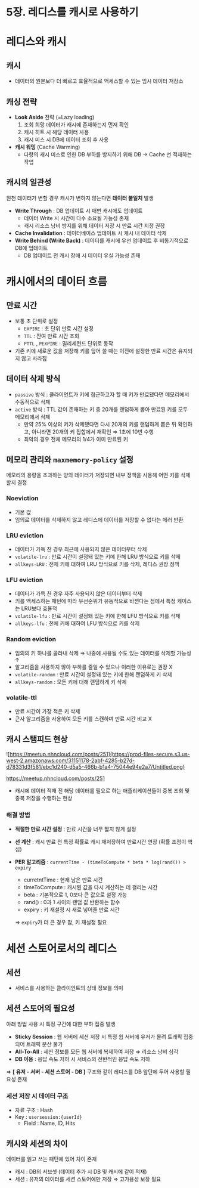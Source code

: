 # 5장. 레디스를 캐시로 사용하기

# 레디스와 캐시

## 캐시

- 데이터의 원본보다 더 빠르고 효율적으로 액세스할 수 있는 임시 데이터 저장소

## 캐싱 전략

- **Look Aside** 전략 (=Lazy loading)
    1. 조회 희망 데이터가 캐시에 존재하는지 먼저 확인
    2. 캐시 히트 시 해당 데이터 사용
    3. 캐시 미스 시 DB에 데이터 조회 후 사용
- **캐시 워밍** (Cache Warming)
    - 다량의 캐시 미스로 인한 DB 부하를 방지하기 위해 DB → Cache 선 적재하는 작업

## 캐시의 일관성

원천 데이터가 변할 경우 캐시가 변하지 않는다면 **데이터 불일치** 발생

- **Write Through** : DB 업데이트 시 매번 캐시에도 업데이트
    - 데이터 Write 시 시간이 다수 소요될 가능성 존재
    - 캐시 리소스 낭비 방지를 위해 데이터 저장 시 만료 시간 지정 권장
- **Cache Invalidation** : 데이터베이스 업데이트 시 캐시 내 데이터 삭제
- **Write Behind (Write Back)** : 데이터를 캐시에 우선 업데이트 후 비동기적으로 DB에 업데이트
    - DB 업데이트 전 캐시 장애 시 데이터 유실 가능성 존재

# 캐시에서의 데이터 흐름

## 만료 시간

- 보통 초 단위로 설정
    - `EXPIRE` : 초 단위 만료 시간 설정
    - `TTL` : 잔여 만료 시간 조회
    - `PTTL` , `PEXPIRE` : 밀리세컨드 단위로 동작
- 기존 키에 새로운 값을 저장해 키를 덮어 쓸 때는 이전에 설정한 만료 시간은 유지되지 않고 사라짐

## 데이터 삭제 방식

- `passive` 방식 : 클라이언트가 키에 접근하고자 할 때 키가 만료됐다면 메모리에서 수동적으로 삭제
- `active` 방식 : TTL 값이 존재하는 키 중 20개를 랜덤하게 뽑아 만료된 키를 모두 메모리에서 삭제
    - 만약 25% 이상의 키가 삭제됐다면 다시 20개의 키를 랜덤하게 뽑은 뒤 확인하고, 아니라면 20개의 키 집합에서 재확인 ⇒ 1초에 10번 수행
    - 최악의 경우 전체 메모리의 1/4가 이미 만료된 키

## 메모리 관리와 `maxmemory-policy` 설정

메모리의 용량을 초과하는 양의 데이터가 저장되면 내부 정책을 사용해 어떤 키를 삭제할지 결정

### Noeviction

- 기본 값
- 임의로 데이터를 삭제하지 않고 레디스에 데이터를 저장할 수 없다는 에러 반환

### LRU eviction

- 데이터가 가득 찬 경우 최근에 사용되지 않은 데이터부터 삭제
- `volatile-lru` : 만료 시간이 설정돼 있는 키에 한해 LRU 방식으로 키를 삭제
- `allkeys-LRU` : 전체 키에 대하여 LRU 방식으로 키를 삭제, 레디스 권장 정책

### LFU eviction

- 데이터가 가득 찬 경우 자주 사용되지 않은 데이터부터 삭제
- 키를 액세스하는 패턴에 따라 우선순위가 유동적으로 바뀐다는 점에서 특정 케이스는 LRU보다 효율적
- `volatile-lfu` : 만료 시간이 설정돼 있는 키에 한해 LFU 방식으로 키를 삭제
- `allkeys-lfu` : 전체 키에 대하여 LFU 방식으로 키를 삭제

### Random eviction

- 임의의 키 하나를 골라내 삭제 ⇒ 나중에 사용될 수도 있는 데이터를 삭제할 가능성 ↑
- 알고리즘을 사용하지 않아 부하를 줄일 수 있으나 이러한 이유로는 권장 X
- `volatile-random` : 만료 시간이 설정돼 있는 키에 한해 랜덤하게 키 삭제
- `allkeys-random` : 모든 키에 대해 랜덤하게 키 삭제

### volatile-ttl

- 만료 시간이 가장 적은 키 삭제
- 근사 알고리즘을 사용하여 모든 키를 스캔하며 만료 시간 비교 X

## 캐시 스탬피드 현상

![https://meetup.nhncloud.com/posts/251](https://prod-files-secure.s3.us-west-2.amazonaws.com/31151178-2abf-4285-b27d-d78331d3f581/ebc1d240-d5a5-466b-b1a4-75044e94e2a7/Untitled.png)

https://meetup.nhncloud.com/posts/251

- 캐시에 데이터 적재 전 해당 데이터를 필요로 하는 애플리케이션들이 중복 조회 및 중복 저장을 수행하는 현상

### 해결 방법

- **적절한 만료 시간 설정** : 만료 시간을 너무 짧지 않게 설정
- **선 계산** : 캐시 만료 전 특정 확률로 캐시 재저장하여 만료시간 연장 (확률 조정이 핵심)
- **PER 알고리즘** : `currentTime - (timeToCompute * beta * log(rand()) > expiry`
    - curretntTime : 현재 남은 만료 시간
    - timeToCompute : 캐시된 값을 다시 계산하는 데 걸리는 시간
    - beta : 기본적으로 1, 0보다 큰 값으로 설정 가능
    - rand() : 0과 1 사이의 랜덤 값 반환하는 함수
    - expiry : 키 재설정 시 새로 넣어줄 만료 시간
    
    ⇒ `expiry`가 더 큰 경우 참, 키 재설정 필요
    

# 세션 스토어로서의 레디스

## 세션

- 서비스를 사용하는 클라이언트의 상태 정보를 의미

## 세션 스토어의 필요성

아래 방법 사용 시 특정 구간에 대한 부하 집중 발생

- **Sticky Session** : 웹 서버에 세션 저장 시 특정 윕 서버에 유저가 몰려 트래픽 집중되어 트래픽 분산 불가
- **All-To-All** : 세션 정보를 모든 웹 서버에 복제하여 저장 ⇒ 리소스 낭비 심각
- **DB 이용** : 응답 속도 저하 시 서비스의 전반적인 응답 속도 저하

⇒ **[ 유저 - 서버 - 세션 스토어 - DB ]** 구조와 같이 레디스를 DB 앞단에 두어 사용할 필요성 존재

### 세션 저장 시 데이터 구조

- 자료 구조 : Hash
- Key : `usersession:{userId}`
    - Field : Name, ID, Hits

## 캐시와 세션의 차이

데이터를 읽고 쓰는 패턴에 있어 차이 존재

- 캐시 : DB의 서브셋 (데이터 추가 시 DB 및 캐시에 같이 적재)
- 세션 : 유저의 데이터를 세션 스토어에만 저장 ⇒ 고가용성 보장 필요
